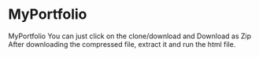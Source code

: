 # MyPortfolio
MyPortfolio
You can just click on the clone/download and Download as Zip
After downloading the compressed file, extract it and run the html file.
